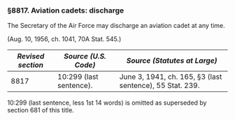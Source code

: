 ### §8817. Aviation cadets: discharge ###

The Secretary of the Air Force may discharge an aviation cadet at any time.

(Aug. 10, 1956, ch. 1041, 70A Stat. 545.)

|*Revised section*| *Source (U.S. Code)*  |              *Source (Statutes at Large)*              |
|-----------------|-----------------------|--------------------------------------------------------|
|      8817       |10:299 (last sentence).|June 3, 1941, ch. 165, §3 (last sentence), 55 Stat. 239.|

10:299 (last sentence, less 1st 14 words) is omitted as superseded by section 681 of this title.